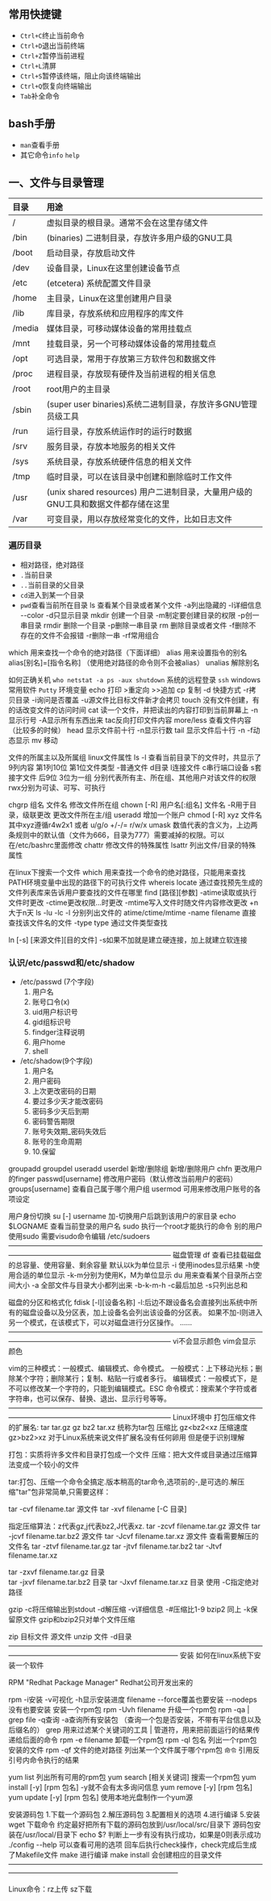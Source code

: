 ## 常用快捷键
+ `Ctrl+C`终止当前命令
+ `Ctrl+D`退出当前终端
+ `Ctrl+Z`暂停当前进程
+ `Ctrl+L`清屏
+ `Ctrl+S`暂停该终端，阻止向该终端输出
+ `Ctrl+Q`恢复向终端输出
+ `Tab`补全命令
## bash手册
+ `man`查看手册
+ 其它命令`info` `help`
## 一、文件与目录管理
|目录|用途|
|:-|:-|
|/|虚拟目录的根目录。通常不会在这里存储文件|
|/bin| (binaries) 二进制目录，存放许多用户级的GNU工具|
|/boot|启动目录，存放启动文件|
|/dev|设备目录，Linux在这里创建设备节点|
|/etc| (etcetera) 系统配置文件目录|
|/home|主目录，Linux在这里创建用户目录|
|/lib|库目录，存放系统和应用程序的库文件|
|/media|媒体目录，可移动媒体设备的常用挂载点|
|/mnt|挂载目录，另一个可移动媒体设备的常用挂载点|
|/opt|可选目录，常用于存放第三方软件包和数据文件|
|/proc|进程目录，存放现有硬件及当前进程的相关信息|
|/root|root用户的主目录|
|/sbin| (super user binaries)系统二进制目录，存放许多GNU管理员级工具|
|/run|运行目录，存放系统运作时的运行时数据|
|/srv|服务目录，存放本地服务的相关文件|
|/sys|系统目录，存放系统硬件信息的相关文件|
|/tmp|临时目录，可以在该目录中创建和删除临时工作文件|
|/usr| (unix shared resources) 用户二进制目录，大量用户级的GNU工具和数据文件都存储在这里|
|/var|可变目录，用以存放经常变化的文件，比如日志文件|
### 遍历目录
+ 相对路径，绝对路径
+ `.`当前目录
+ `..`当前目录的父目录
+ `cd`进入到某一个目录
+ `pwd`查看当前所在目录
ls	查看某个目录或者某个文件	-a列出隐藏的 -l详细信息 --color -d只显示目录
mkdir	创建一个目录	-m制定要创建目录的权限 -p创一串目录
rmdir	删除一个目录	-p删除一串目录
rm	删除目录或者文件	-f删除不存在的文件不会报错 -r删除一串	-rf常用组合

which 用来查找一个命令的绝对路径（下面详细）
alias 用来设置指令的别名	alias[别名]=[指令名称]
（使用绝对路径的命令则不会被alias）
unalias	解除别名

如何正确关机
`who netstat -a ps -aux shutdown`
系统的远程登录 `ssh` windows常用软件 `Putty`
环境变量
echo	打印	>重定向 >>追加
cp	复制	-d 快捷方式 -r拷贝目录 -i询问是否覆盖 -u源文件比目标文件新才会拷贝
touch	没有文件创建，有的话改变文件的访问时间
cat	读一个文件，并把读出的内容打印到当前屏幕上 -n显示行号 -A显示所有东西出来 tac反向打印文件内容
more/less 查看文件内容（比较多的时候）
head	显示文件前十行 -n显示行数	tail 显示文件后十行 -n	-f动态显示
mv	移动	

文件的所属主以及所属组 linux文件属性
ls -l	查看当前目录下的文件时，共显示了9列内容
第1列10位 第1位文件类型 -普通文件 d目录 l连接文件 c串行端口设备 s套接字文件
后9位 3位为一组 分别代表所有主、所在组、其他用户对该文件的权限 rwx分别为可读、可写、可执行

chgrp 组名 文件名 修改文件所在组
chown [-R] 用户名[:组名] 文件名 -R用于目录，级联更改 更改文件所在主/组
useradd 增加一个账户
chmod [-R] xyz 文件名 其中xyz遵循r4w2x1
或者 u/g/o +/-/= r/w/x
umask 数值代表的含义为，上边两条规则中的默认值（文件为666，目录为777）需要减掉的权限。可以在/etc/bashrc里面修改
chattr 修改文件的特殊属性
lsattr 列出文件/目录的特殊属性

在linux下搜索一个文件
which 用来查找一个命令的绝对路径，只能用来查找PATH环境变量中出现的路径下的可执行文件
whereis locate 通过查找预先生成的文件列表库来告诉用户要查找的文件在哪里
find [路径][参数]
-atime读取或执行文件时更改 -ctime更改权限...时更改 -mtime写入文件时随文件内容修改更改 +n 大于n天
ls -lu -lc -l 分别列出文件的 atime/ctime/mtime
-name filename	直接查找该文件名的文件
-type type	通过文件类型查找

ln [-s] [来源文件][目的文件] -s如果不加就是建立硬连接，加上就建立软连接

### 认识/etc/passwd和/etc/shadow
+ /etc/passwd (7个字段)
  1. 用户名
  2. 账号口令(x)
  3. uid用户标识号
  4. gid组标识号
  5. findger注释说明
  6. 用户home
  7. shell
+ /etc/shadow(9个字段)
  1. 用户名
  2. 用户密码
  3. 上次更改密码的日期
  4. 要过多少天才能改密码
  5. 密码多少天后到期
  6. 密码警告期限
  7. 账号失效期_密码失效后
  8. 账号的生命周期
  9. 10.保留

groupadd groupdel useradd userdel 新增/删除组 新增/删除用户
chfn 更改用户的finger
passwd[username] 修改用户密码（默认修改当前用户的密码）
groups[username] 查看自己属于哪个用户组
usermod 可用来修改用户账号的各项设定

用户身份切换
su [-] username 加-切换用户后跳到该用户的家目录
echo $LOGNAME	查看当前登录的用户名
sudo	执行一个root才能执行的命令 别的用户使用sudo 需要visudo命令编辑 /etc/sudoers
———————————————————————————————————————————————————————————
磁盘管理
df	查看已挂载磁盘的总容量、使用容量、剩余容量 默认以k为单位显示
-i 使用inodes显示结果 -h使用合适的单位显示 -k-m分别为使用K，M为单位显示
du	用来查看某个目录所占空间大小
-a 全部文件与目录大小都列出来 -b-k-m-h -c最后加总 -s只列出总和

磁盘的分区和格式化
fdisk [-l][设备名称] 
-l:后边不跟设备名会直接列出系统中所有的磁盘设备以及分区表，加上设备名会列出该设备的分区表。
如果不加-l则进入另一个模式，在该模式下，可以对磁盘进行分区操作。
......
———————————————————————————————————————————————————————————
vi不会显示颜色 vim会显示颜色

vim的三种模式：一般模式、编辑模式、命令模式。
一般模式：上下移动光标；删除某个字符；删除某行；复制、粘贴一行或者多行。
编辑模式：一般模式下，是不可以修改某一个字符的，只能到编辑模式。ESC
命令模式：搜索某个字符或者字符串，也可以保存、替换、退出、显示行号等等。
———————————————————————————————————————————————————————————
Linux环境中 打包压缩文件的扩展名: tar tar.gz gz bz2 tar.xz 统称为tar包
压缩比 gz<bz2<xz	压缩速度 gz>bz2>xz
对于Linux系统来说文件扩展名没有任何卵用 但是便于识别理解

打包：实质将许多文件和目录打包成一个文件
压缩：把大文件或目录通过压缩算法变成一个较小的文件

tar:打包、压缩一个命令全搞定.版本稍高的tar命令,选项前的-,是可选的.解压缩"tar"包非常简单,只需要这样：

tar -cvf filename.tar 源文件
tar -xvf filename [-C 目录]

指定压缩算法：z代表gz,j代表bz2,J代表xz.
tar -zcvf filename.tar.gz 	源文件
tar -jcvf filename.tar.bz2 	源文件
tar -Jcvf filename.tar.xz 	源文件
查看需要解压的文件名
tar -ztvf filename.tar.gz
tar -jtvf filename.tar.bz2
tar -Jtvf filename.tar.xz

tar -zxvf filename.tar.gz	目录	
tar -jxvf filename.tar.bz2	目录
tar -Jxvf filename.tar.xz	目录
使用 -C指定绝对路径

gzip	-c将压缩输出到stdout -d解压缩 -v详细信息 -#压缩比1-9
bzip2	同上 -k保留原文件
gzip和bzip2只对单个文件压缩

zip 目标文件 源文件
unzip 文件 -d目录
————————————————————————————————————————————————————————————
安装	如何在linux系统下安装一个软件

RPM	"Redhat Package Manager" Redhat公司开发出来的

rpm -i安装 -v可视化 -h显示安装进度 filename --force覆盖也要安装 --nodeps没有也要安装	安装一个rpm包
rpm -Uvh filename 	升级一个rpm包
rpm -qa | grep file	-q查询 -a查询所有安装包	（查询一个包是否安装，不带有平台信息以及后缀名的）
	grep	用来过滤某个关键词的工具
	|	管道符，用来把前面运行的结果传递给后面的命令
rpm -e filename	卸载一个rpm包
rpm -ql 包名	列出一个rpm包安装的文件
rpm -qf 文件的绝对路径	列出某一个文件属于哪个rpm包
`命令`	引用反引号内命令执行的结果

yum list 列出所有可用的rpm包
yum search [相关关键词]	搜索一个rpm包
yum install [-y] [rpm 包名] -y就不会有太多询问信息
yum remove [-y] [rpm 包名]
yum update [-y] [rpm 包名]
使用本地光盘制作一个yum源

安装源码包 1.下载一个源码包 2.解压源码包 3.配置相关的选项 4.进行编译 5.安装
wget 下载命令 约定最好把所有下载的源码包放到/usr/local/src/目录下 源码包安装在/usr/local/目录下
echo $? 判断上一步有没有执行成功，如果是0则表示成功
./config --help 可以查看可用的选项
回车后执行check操作，check完成后生成了Makefile文件
make 进行编译
make install 会创建相应的目录文件
————————————————————————————————————————————————————————————

Linux命令：rz上传 sz下载